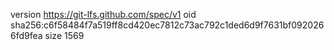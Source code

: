 version https://git-lfs.github.com/spec/v1
oid sha256:c6f58484f7a519ff8cd420ec7812c73ac792c1ded6d9f7631bf0920266fd9fea
size 1569
